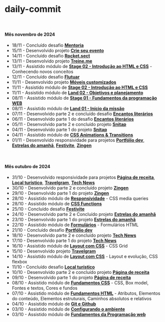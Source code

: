 # daily-commit

<br>

#### Mês novembro de 2024

- 18/11 - Concluído desafio **[Mentoria](https://github.com/joao-sillva/mentoria)**
- 15/11 - Desenvolvido projeto **[Crie seu evento](https://github.com/joao-sillva/crie-seu-evento)**
- 14/11 - Concluído desafio **[Rocket.sect](https://github.com/joao-sillva/rocket-sect)**
- 13/11 - Desenvolvido projeto **[Treine.me](https://github.com/joao-sillva/treine-me)**
- 13/11 - Assistido módulo de **[Stage 02 - Introdução ao HTML e CSS]()** - Conhecendo novos conceitos
- 12/11 - Concluído desafio **[Flutuar](https://github.com/joao-sillva/flutuar)**
- 11/11 - Desenvolvido projeto **[Móveis customizados](https://github.com/joao-sillva/moveis-customizados)**
- 11/11 - Assistido módulo de **[Stage 02 - Introdução ao HTML e CSS]()** 
- 11/11 - Assistido módulo de **[Land 02 - Objetivos e planejamento]()**
- 08/11 - Assistido módulo de **[Stage 01 - Fundamentos da programação WEB]()**
- 08/11 - Assistido módulo de **[Land 01 - Início da missão]()**
- 07/11 - Desenvolvido parte 2 e concluído desafio **[Encantos literários](https://github.com/joao-sillva/encantos-literarios)**
- 06/11 - Desenvolvido parte 1 do desafio **[Encantos literários](https://github.com/joao-sillva/encantos-literarios)**
- 05/11 - Desenvolvido parte 2 e concluído projeto **[Snitap](https://github.com/joao-sillva/snitap)**
- 04/11 - Desenvolvido parte 1 do projeto **[Snitap](https://github.com/joao-sillva/snitap)**
- 04/11 - Assistido módulo de **[CSS Animations & Transitions]()**
- 01/11 - Desenvolvido responsividade para projetos **[Portfólio dev](https://github.com/joao-sillva/portfolio-dev)**, **[Estrelas do amanhã](https://github.com/joao-sillva/estrelas-do-amanha)**, **[Festivite](https://github.com/joao-sillva/festivite)**, **[Zingen](https://github.com/joao-sillva/zingen)**

<br>

#### Mês outubro de 2024
- 31/10 - Desenvolvido responsividade para projetos **[Página de receita](https://github.com/joao-sillva/pagina-de-receita)**, **[Local turístico](https://github.com/joao-sillva/local-turistico)**, **[Travelgram](https://github.com/joao-sillva/travelgram)**, **[Tech News](https://github.com/joao-sillva/tech-news)**
- 30/10 - Desenvolvido parte 2 e concluído projeto **[Zingen](https://github.com/joao-sillva/zingen)**
- 29/10 - Desenvolvido parte 1 do projeto **[Zingen](https://github.com/joao-sillva/zingen)**
- 28/10 - Assistido módulo de **[Responsividade]()** - CSS media queries
- 28/10 - Assistido módulo de **[CSS Functions]()**
- 25/10 - Concluído desafio **[Festivite](https://github.com/joao-sillva/festivite)**
- 24/10 - Desenvolvido parte 2 e Concluído projeto **[Estrelas do amanhã](https://github.com/joao-sillva/estrelas-do-amanha)**
- 23/10 - Desenvolvido parte 1 do projeto **[Estrelas do amanhã](https://github.com/joao-sillva/estrelas-do-amanha)**
- 22/10 - Assistido módulo de **[Formulários]()** - Formulários HTML
- 21/10 - Concluído desafio **[Portfólio dev](https://github.com/joao-sillva/portfolio-dev)**
- 18/10 - Desenvolvido parte 2 e concluído projeto **[Tech News](https://github.com/joao-sillva/tech-news)**
- 17/10 - Desenvolvido parte 1 do projeto **[Tech News](https://github.com/joao-sillva/tech-news)**
- 16/10 - Assistido módulo de **[Layout com CSS]()** - CSS Grid
- 15/10 - Desenvolvido projeto **[Travelgram](https://github.com/joao-sillva/travelgram)**
- 14/10 - Assistido módulo de **[Layout com CSS]()** - Layout e evolução, CSS flexbox
- 11/10 - Concluído desafio **[Local turístico](https://github.com/joao-sillva/local-turistico)**
- 10/10 - Desenvolvido parte 2 e concluído projeto **[Página de receita](https://github.com/joao-sillva/pagina-de-receita)**
- 09/10 - Desenvolvido parte 1 do projeto **[Página de receita](https://github.com/joao-sillva/pagina-de-receita)**
- 08/10 - Assistido módulo de **[Fundamentos CSS]()** - CSS, Box model, Fontes e textos, Cores e fundos
- 07/10 - Assistido módulo de **[Fundamentos HTML]()** - Atributos, Elementos do conteúdo, Elementos estruturais, Caminhos absolutos e relativos
- 04/10 - Assistido módulo de **[Git e Github]()**
- 03/10 - Assistido módulo de **[Configurando o ambiente]()**
- 03/10 - Assistido módulo de **[Fundamentos da Programação web]()**
